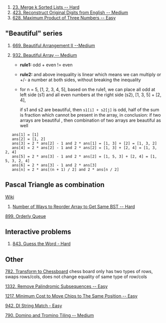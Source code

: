 1. [23. Merge k Sorted Lists -- Hard](https://leetcode.com/problems/merge-k-sorted-lists/)
2. [423. Reconstruct Original Digits from English -- Medium](https://leetcode.com/problems/reconstruct-original-digits-from-english/)
3. [628. Maximum Product of Three Numbers -- Easy](https://leetcode.com/problems/maximum-product-of-three-numbers/)

## "Beautiful" series

1. [669. Beautiful Arrangement II --Medium](https://leetcode.com/problems/beautiful-arrangement-ii/solution/)

2. [932. Beautiful Array -- Medium](https://leetcode.com/problems/beautiful-array/)

   + **rule1:** odd + even != even

   + **rule2:** and above inequality is linear which means we can multiply or +/- a number at both sides, without breaking the inequality

   + for n = 5, [1, 2, 3, 4, 5], based on the rule1, we can place all odd at left side (s1) 
     and all even numbers at the right side (s2), [1, 3, 5] + [2, 4],
     
     if s1 and s2 are beautiful, then `s1[i] + s2[j]`  is odd, half of the sum is fraction which cannot be present in the array, in conclusion: if two arrays are beautiful , then combination of two arrays are beautiful as well
     
  ```
     ans[1] = [1]
     ans[2] = [1, 2]
     ans[3] = 2 * ans[2] - 1 and 2 * ans[1] = [1, 3] + [2] = [1, 3, 2]
     ans[4] = 2 * ans[2] - 1 and 2 * ans[2] = [1, 3] + [2, 4] = [1, 3, 2, 4]
     ans[5] = 2 * ans[3] - 1 and 2 * ans[2] = [1, 5, 3] + [2, 4] = [1, 5, 3, 2, 4]
     ans[6] = 2 * ans[3] - 1 and 2 * ans[3]
     ans[n] = 2 * ans[(n + 1) / 2] and 2 * ans[n / 2]
  ```

  



## Pascal Triangle as combination

[Wiki](https://www.mathsisfun.com/pascals-triangle.html#:~:text=Entry%20in%20The-,Triangle,-In%20fact%20there)

1. [ Number of Ways to Reorder Array to Get Same BST -- Hard](https://leetcode.com/problems/number-of-ways-to-reorder-array-to-get-same-bst)



[899. Orderly Queue](https://leetcode.com/problems/orderly-queue)



## Interactive problems

1. [843. Guess the Word - Hard](https://leetcode.com/problems/guess-the-word/)



## Other

[782. Transform to Chessboard](https://leetcode.com/problems/transform-to-chessboard) chess board only has two types of rows, swaps rows/cols, does not change equality of same type of row/cols

[1332. Remove Palindromic Subsequences -- Easy](https://leetcode.com/problems/remove-palindromic-subsequences/)

[1217. Minimum Cost to Move Chips to The Same Position -- Easy](https://leetcode.com/problems/minimum-cost-to-move-chips-to-the-same-position/)

[942. DI String Match - Easy](https://leetcode.com/problems/di-string-match/)

[790. Domino and Tromino Tiling -- Medium](https://leetcode.com/problems/domino-and-tromino-tiling/)

